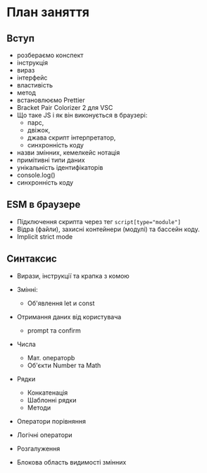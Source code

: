 # План заняття

## Вступ

- розбераємо конспект
- інструкція
- вираз
- інтерфейс
- властивість
- метод
- встановлюємо Prettier
- Bracket Pair Colorizer 2 для VSC
- Що таке JS і як він виконується в браузері:
  - парс,
  - двіжок,
  - джава скрипт інтерпретатор,
  - синхронність коду
- назви змінних, кемелкейс нотація
- примітивні типи даних
- унікальність ідентифікаторів
- console.log()
- синхронність коду

## ESM в браузере

- Підключення скрипта через тег `script[type="module"]`
- Відра (файли), захисні контейнери (модулі) та бассейн коду.
- Implicit strict mode

## Синтаксис

- Вирази, інструкції та крапка з комою
- Змінні:
  - Об'явлення let и const
- Отримання даних від користувача

  - prompt та confirm

- Числа
  - Мат. операторb
  - Об'єкти Number та Math
- Рядки
  - Конкатенація
  - Шаблонні рядки
  - Методи
- Оператори порівняння
- Логічні оператори
- Розгалуження
- Блокова область видимості змінних
